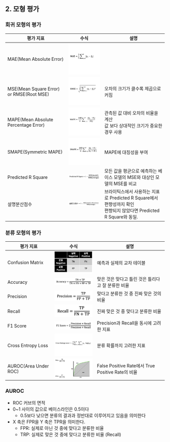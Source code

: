 ## 2. 모형 평가

### 회귀 모형의 평가
|평가 지표|수식|설명|
|-------|---|---|
|MAE(Mean Absolute Error)|<img width="300" height="" src="../images/equation_mae.png" />||
|MSE(Mean Square Error) or RMSE(Root MSE)|<img width="300" height="" src="../images/equation_rmse.png" />|오차의 크기가 클수록 제곱으로 커짐|
|MAPE(Mean Absolute Percentage Error)|<img width="300" height="" src="../images/equation_mape.png" />|관측된 값 대비 오차의 비율을 계산<br>값 보다 상대적인 크기가 중요한 경우 사용|
|SMAPE(Symmetric MAPE)|<img width="300" height="" src="../images/equation_smape.png" />|MAPE에 대칭성을 부여|
|Predicted R Square|<img width="300" height="" src="../images/equation_r-square.png" />|모든 값을 평균으로 예측하는 베이스 모델의 MSE와 대상인 모델의 MSE를 비교|
|설명분산점수|<img width="300" height="" src="../images/equation_설명분산점수.png" />|브라이틱스에서 사용하는 지표로 Predicted R Square에서 편향성까지 확인<br>편향되지 않았다면 Predicted R Square와 동일.|


### 분류 모형의 평가
|평가 지표|수식|설명|
|-------|---|---|
|Confusion Matrix|<img width="200" height="" src="../images/table_confusion-matrix.png"/>|예측과 실제의 교차 테이블|
|Accuracy|<img width="200" height="" src="../images/equation_accuracy.png"/>|맞은 것은 맞다고 틀린 것은 틀리다고 잘 분류한 비율|
|Precision|<img width="200" height="" src="../images/equation_precision.png"/>|맞다고 분류한 것 중 진짜 맞은 것의 비율|
|Recall|<img width="200" height="" src="../images/equation_recall.png"/>|진짜 맞은 것 중 맞다고 분류한 비율|
|F1 Score|<img width="200" height="" src="../images/equation_f1.png"/>|Precision과 Recall을 동시에 고려한 지표|
|Cross Entropy Loss|<img width="200" height="" src="../images/equation_cross-entropy.png"/>|분류 확률까지 고려한 지표|
|AUROC(Area Under ROC)|<img width="200" height="" src="../images/equation_auroc.png"/>|False Positive Rate에서 True Positive Rate의 비율|


### AUROC
- ROC 커브의 면적
- 0~1 사이의 값으로 베이스라인은 0.5이다
  - 0.5보다 낮으면 분류의 결과과 정반대로 이루어지고 있음을 의미한다
- X 축은 FPR을 Y 축은 TPR을 의미한다.
  - FPR: 실제로 아닌 것 중에 맞다고 분류한 비율
  - TRP: 실제로 맞은 것 중에 맞다고 분류한 비율 (Recall)